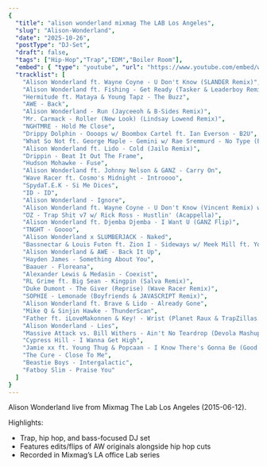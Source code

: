 ```yaml
---
{
  "title": "alison wonderland mixmag The LAB Los Angeles",
  "slug": "Alison-Wonderland",
  "date": "2025-10-26",
  "postType": "DJ-Set",
  "draft": false,
  "tags": ["Hip-Hop","Trap","EDM","Boiler Room"],
  "embed": { "type": "youtube", "url": "https://www.youtube.com/embed/watch?v=HIXwkduDI3w&list=RDHIXwkduDI3w&start_radio=1&t=519s" },
  "tracklist": [
    "Alison Wonderland ft. Wayne Coyne - U Don't Know (SLANDER Remix)",
    "Alison Wonderland ft. Fishing - Get Ready (Tasker & Leaderboy Remix) w/ Alison Wonderland ft. Wayne Coyne - U Don't Know (Acappella)",
    "Hermitude ft. Mataya & Young Tapz - The Buzz",
    "AWE - Back",
    "Alison Wonderland - Run (Jayceeoh & B-Sides Remix)",
    "Mr. Carmack - Roller (New Look) (Lindsay Lowend Remix)",
    "NGHTMRE - Hold Me Close",
    "Drippy Dolphin - Oooops w/ Boombox Cartel ft. Ian Everson - B2U",
    "What So Not ft. George Maple - Gemini w/ Rae Sremmurd - No Type (Party Favor Remix)",
    "Alison Wonderland ft. Lido - Cold (Jailo Remix)",
    "Drippin - Beat It Out The Frame",
    "Hudson Mohawke - Fuse",
    "Alison Wonderland ft. Johnny Nelson & GANZ - Carry On",
    "Wave Racer ft. Cosmo's Midnight - Introooo",
    "SpydaT.E.K - Si Me Dices",
    "ID - ID",
    "Alison Wonderland - Ignore",
    "Alison Wonderland ft. Wayne Coyne - U Don't Know (Vincent Remix) w/ Alison Wonderland ft. Wayne Coyne - U Don't Know (Moss Flip)",
    "ƱZ - Trap Shit v7 w/ Rick Ross - Hustlin' (Acappella)",
    "Alison Wonderland ft. Djemba Djemba - I Want U (GANZ Flip)",
    "TNGHT - Goooo",
    "Alison Wonderland x SLUMBERJACK - Naked",
    "Bassnectar & Louis Futon ft. Zion I - Sideways w/ Meek Mill ft. Young Chris - House Party",
    "Alison Wonderland & AWE - Back It Up",
    "Hayden James - Something About You",
    "Baauer - Floreana",
    "Alexander Lewis & Medasin - Coexist",
    "RL Grime ft. Big Sean - Kingpin (Salva Remix)",
    "Duke Dumont - The Giver (Reprise) (Wave Racer Remix)",
    "SOPHIE - Lemonade (Boyfriends & JAVASCRIPT Remix)",
    "Alison Wonderland ft. Brave & Lido - Already Gone",
    "Mike Q & Sinjin Hawke - ThunderScan",
    "Father ft. iLoveMakonnen & Key! - Wrist (Planet Raux & TrapZillas Remix)",
    "Alison Wonderland - Lies",
    "Massive Attack vs. Bill Withers - Ain't No Teardrop (Devola Mashup)",
    "Cypress Hill - I Wanna Get High",
    "Jamie xx ft. Young Thug & Popcaan - I Know There's Gonna Be (Good Times)",
    "The Cure - Close To Me",
    "Beastie Boys - Intergalactic",
    "Fatboy Slim - Praise You"
  ]
}
---
```

Alison Wonderland live from Mixmag The Lab Los Angeles (2015-06-12).

Highlights:
- Trap, hip hop, and bass-focused DJ set
- Features edits/flips of AW originals alongside hip hop cuts
- Recorded in Mixmag’s LA office Lab series
